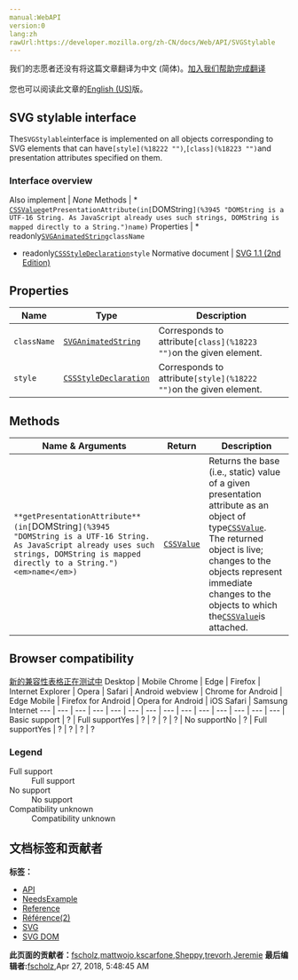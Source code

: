 ```yaml
---
manual:WebAPI
version:0
lang:zh
rawUrl:https://developer.mozilla.org/zh-CN/docs/Web/API/SVGStylable
---
```




<bdi>我们的志愿者还没有将这篇文章翻译为<bdi>中文 (简体)</bdi>。[加入我们帮助完成翻译](%18221 "")<br></br>您也可以阅读此文章的[English (US)](%17382 "")版。</bdi>





## SVG stylable interface<a name="SVG_stylable_interface"></a>


The`SVGStylable`interface is implemented on all objects corresponding to SVG elements that can have`[style](%18222 "")`,`[class](%18223 "")`and presentation attributes specified on them.


### Interface overview<a name="Interface_overview"></a>
Also implement | <em>None</em> 
Methods | * [`CSSValue`](%4556 "The CSSValue interface represents the current computed value of a CSS property.")`getPresentationAttribute(in[`DOMString`](%3945 "DOMString is a UTF-16 String. As JavaScript already uses such strings, DOMString is mapped directly to a String.")name)` 
Properties | * readonly[`SVGAnimatedString`](%17441 "The SVGAnimatedString interface represents string attributes which can be animated from each SVG declaration. You need to create SVG attribute before doing anything else, everything should be declared inside this.")`className`
* readonly[`CSSStyleDeclaration`](%4486 "CSSStyleDeclaration represents a collection of CSS property-value pairs. It is used in a few APIs:")`style` 
Normative document | [SVG 1.1 (2nd Edition)](%18224 "http://www.w3.org/TR/SVG11/types.html#InterfaceSVGStylable") 


## Properties<a name="Properties"></a>
Name | Type | Description 
 ---  |  ---  |  ---  | 
`className` | [`SVGAnimatedString`](%17441 "The SVGAnimatedString interface represents string attributes which can be animated from each SVG declaration. You need to create SVG attribute before doing anything else, everything should be declared inside this.") | Corresponds to attribute`[class](%18223 "")`on the given element. 
`style` | [`CSSStyleDeclaration`](%4486 "CSSStyleDeclaration represents a collection of CSS property-value pairs. It is used in a few APIs:") | Corresponds to attribute`[style](%18222 "")`on the given element. 


## Methods<a name="Methods"></a>
Name &amp; Arguments | Return | Description 
 ---  |  ---  |  ---  | 
`**getPresentationAttribute**(in[`DOMString`](%3945 "DOMString is a UTF-16 String. As JavaScript already uses such strings, DOMString is mapped directly to a String.")<em>name</em>)` | [`CSSValue`](%4556 "The CSSValue interface represents the current computed value of a CSS property.") | Returns the base (i.e., static) value of a given presentation attribute as an object of type[`CSSValue`](%4556 "The CSSValue interface represents the current computed value of a CSS property."). The returned object is live; changes to the objects represent immediate changes to the objects to which the[`CSSValue`](%4556 "The CSSValue interface represents the current computed value of a CSS property.")is attached. 


## Browser compatibility<a name="Browser_compatibility"></a>
[新的兼容性表格正在测试中<i></i>](%3360 "")
<abbr>Desktop<i></i></abbr> | <abbr>Mobile<i></i></abbr> 
<abbr>Chrome<i></i></abbr> | <abbr>Edge<i></i></abbr> | <abbr>Firefox<i></i></abbr> | <abbr>Internet Explorer<i></i></abbr> | <abbr>Opera<i></i></abbr> | <abbr>Safari<i></i></abbr> | <abbr>Android webview<i></i></abbr> | <abbr>Chrome for Android<i></i></abbr> | <abbr>Edge Mobile<i></i></abbr> | <abbr>Firefox for Android<i></i></abbr> | <abbr>Opera for Android<i></i></abbr> | <abbr>iOS Safari<i></i></abbr> | <abbr>Samsung Internet<i></i></abbr> 
 ---  |  ---  |  ---  |  ---  |  ---  |  ---  |  ---  |  ---  |  ---  |  ---  |  ---  |  ---  |  ---  |  ---  | 
Basic support | <abbr>?</abbr> | <abbr>Full support</abbr>Yes | <abbr>?</abbr> | <abbr>?</abbr> | <abbr>?</abbr> | <abbr>?</abbr> | <abbr>No support</abbr>No | <abbr>?</abbr> | <abbr>Full support</abbr>Yes | <abbr>?</abbr> | <abbr>?</abbr> | <abbr>?</abbr> | <abbr>?</abbr> 


### Legend<a name="Legend"></a>
<dl><dt id=''><abbr>Full support</abbr></dt><dd>Full support</dd><dt id=''><abbr>No support</abbr></dt><dd>No support</dd><dt id=''><abbr>Compatibility unknown</abbr></dt><dd>Compatibility unknown</dd></dl>



## 文档标签和贡献者
**标签：**
* [API](%50 "")
* [NeedsExample](%13047 "")
* [Reference](%3381 "")
* [Référence(2)](%3892 "")
* [SVG](%457 "")
* [SVG DOM](%17335 "")

**此页面的贡献者：**[fscholz](%60 ""),[mattwojo](%14635 ""),[kscarfone](%3900 ""),[Sheppy](%405 ""),[trevorh](%13010 ""),[Jeremie](%4470 "")
**最后编辑者:**[fscholz](%60 ""),<time>Apr 27, 2018, 5:48:45 AM</time>


